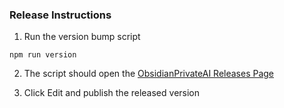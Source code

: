 ### Release Instructions

1. Run the version bump script
```
npm run version
```

2. The script should open the [ObsidianPrivateAI Releases Page](https://github.com/gabosgab/ObsidianPrivateAI/releases)

3. Click Edit and publish the released version
